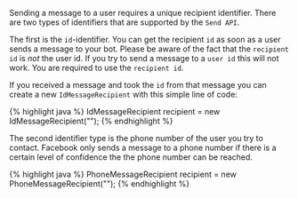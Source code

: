 Sending a message to a user requires a unique recipient identifier. There are two types of identifiers that are supported by the `Send API`.

The first is the `id`-identifier. You can get the recipient `id` as soon as a user sends a message to your bot. Please be aware of the fact that the `recipient id` is *not* the user id. If you try to send a message to a `user id` this will not work. You are required to use the `recipient id`.

If you received a message and took the `id` from that message you can create a new `IdMessageRecipient` with this simple line of code:

{% highlight java %}
IdMessageRecipient recipient = new IdMessageRecipient("<userID>");
{% endhighlight %}

The second identifier type is the phone number of the user you try to contact. Facebook only sends a message to a phone number if there is a certain level of confidence the the phone number can be reached.

{% highlight java %}
PhoneMessageRecipient recipient = new PhoneMessageRecipient("<userPhone>");
{% endhighlight %}